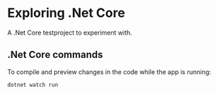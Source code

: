 # Exploring .Net Core 

A .Net Core testproject to experiment with.


## .Net Core commands

To compile and preview changes in the code while the app is running:

```sh
dotnet watch run
```
